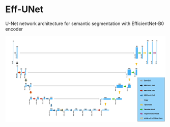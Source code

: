 # Eff-UNet
U-Net network architecture for semantic segmentation with EfficientNet-B0 encoder

![alt text](https://github.com/LovreAB17/Eff-UNet/blob/main/effunet.jpg?raw=true)
